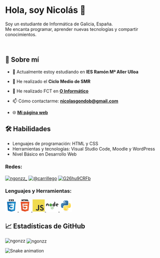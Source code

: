 # Hola, soy Nicolás 👋

Soy un estudiante de Informática de Galicia, España.
<br>
Me encanta programar, aprender nuevas tecnologías y compartir conocimientos.

<br>

## 🚀 Sobre mí

- 🔭 Actualmente estoy estudiando en **IES Ramón Mª Aller Ulloa**

- 📌 He realizado el **Ciclo Medio de SMR**

- 🌱 He realizado FCT en **[O Informático](https://maps.app.goo.gl/VXbNAjojGeT9C2jc9)**

- 📫 Cómo contactarme: **nicolasgondob@gmail.com**
  
- 🌐 **[Mi página web](https://ngonzz.github.io/portfolio-2/)**

## 🛠️ Habilidades
- Lenguajes de programación: HTML y CSS
- Herramientas y tecnologías: Visual Studio Code, Moodle y WordPress
- Nivel Básico en Desarrollo Web


<h3 align="left">Redes:</h3>
<p align="left">
<a href="https://instagram.com/ngonzz_" target="blank"><img align="center" src="https://raw.githubusercontent.com/rahuldkjain/github-profile-readme-generator/master/src/images/icons/Social/instagram.svg" alt="ngonzz_" height="30" width="40" /></a>
<a href="https://www.youtube.com/c/@carrillego" target="blank"><img align="center" src="https://raw.githubusercontent.com/rahuldkjain/github-profile-readme-generator/master/src/images/icons/Social/youtube.svg" alt="@carrillego" height="30" width="40" /></a>
<a href="https://discord.gg/G26hu9CRFb" target="blank"><img align="center" src="https://raw.githubusercontent.com/rahuldkjain/github-profile-readme-generator/master/src/images/icons/Social/discord.svg" alt="G26hu9CRFb" height="30" width="40" /></a>
</p>

<h3 align="left">Lenguajes y Herramientas:</h3>
<p align="left"> <a href="https://www.w3schools.com/css/" target="_blank" rel="noreferrer"> <img src="https://raw.githubusercontent.com/devicons/devicon/master/icons/css3/css3-original-wordmark.svg" alt="css3" width="40" height="40"/> </a> <a href="https://www.w3.org/html/" target="_blank" rel="noreferrer"> <img src="https://raw.githubusercontent.com/devicons/devicon/master/icons/html5/html5-original-wordmark.svg" alt="html5" width="40" height="40"/> </a> <a href="https://developer.mozilla.org/en-US/docs/Web/JavaScript" target="_blank" rel="noreferrer"> <img src="https://raw.githubusercontent.com/devicons/devicon/master/icons/javascript/javascript-original.svg" alt="javascript" width="40" height="40"/> </a> <a href="https://nodejs.org" target="_blank" rel="noreferrer"> <img src="https://raw.githubusercontent.com/devicons/devicon/master/icons/nodejs/nodejs-original-wordmark.svg" alt="nodejs" width="40" height="40"/> </a> <a href="https://www.python.org" target="_blank" rel="noreferrer"> <img src="https://raw.githubusercontent.com/devicons/devicon/master/icons/python/python-original.svg" alt="python" width="40" height="40"/> </a> </p>

## 📈 Estadísticas de GitHub

<p><img align="left" src="https://github-readme-stats.vercel.app/api/top-langs?username=ngonzz&show_icons=true&locale=en&layout=compact" alt="ngonzz" /></p>

<p>&nbsp;<img align="center" src="https://github-readme-stats.vercel.app/api?username=ngonzz&show_icons=true&theme=tokyonight" alt="ngonzz" /></p>

<img src="https://profile-readme-generator.com/assets/snake.svg" alt="Snake animation" />

